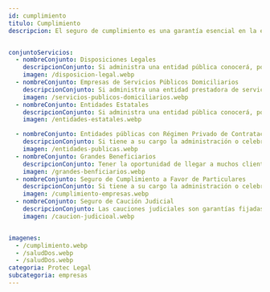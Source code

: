 ```yaml
---
id: cumplimiento
titulo: Cumplimiento
descripcion: El seguro de cumplimiento es una garantía esencial en la ejecución de contratos tanto públicos como privados. Ofrecemos una amplia gama de pólizas que cubren el riesgo de incumplimiento por parte de contratistas, proveedores o socios comerciales, protegiendo a las partes involucradas contra posibles pérdidas económicas. Nuestras coberturas incluyen contratos de obra, suministro, prestación de servicios y concesiones, garantizando que las obligaciones pactadas se cumplan en tiempo y forma. Este servicio brinda tranquilidad a las empresas al reducir el riesgo financiero y permitir relaciones comerciales más seguras y transparentes. Además, contamos con soluciones ajustadas a las exigencias legales del mercado local y nacional.


conjuntoServicios:
  - nombreConjunto: Disposiciones Legales
    descripcionConjunto: Si administra una entidad pública conocerá, por experiencia, la importancia de contar con proveedores para llevar a cabo sus proyectos. Asegure los acuerdos entre ambas partes y evite inconformidades durante la ejecución del contrato. Con nuestro Seguro de Cumplimiento a Favor de Entidades Estatales respaldará su gestión administrativa y sentirá tranquilidad a la hora de firmar contratos, ofertas mercantiles, órdenes de compra u otros documentos con los que el patrimonio de su organización está en juego.
    imagen: /disposicion-legal.webp
  - nombreConjunto: Empresas de Servicios Públicos Domiciliarios
    descripcionConjunto: Si administra una entidad prestadora de servicios públicos domiciliarios, nunca está exento de afrontar incumplimientos por parte de sus contratistas. Es importante que respalde los acuerdos que establezca con ellos por medio de contratos, órdenes de compra, ofertas mercantiles, etc. Nuestro Seguro de Cumplimiento a Favor de Empresas de Servicios Públicos Domiciliarios le brinda esta posibilidad. No solo podrá estar tranquilo en la elección de sus proveedores sino que contará con el mejor apoyo, el de Seguros Protec Seguros, para que sus proyectos avancen tal como espera. Celebre contratos con la seguridad de que alcanzará sus objetivos. ¡Permítanos asesorarlo!​​
    imagen: /servicios-publicos-domiciliarios.webp
  - nombreConjunto: Entidades Estatales
    descripcionConjunto: Si administra una entidad pública conocerá, por experiencia, la importancia de contar con proveedores para llevar a cabo sus proyectos. Asegure los acuerdos entre ambas partes y evite inconformidades durante la ejecución del contrato. Con nuestro Seguro de Cumplimiento a Favor de Entidades Estatales respaldará su gestión administrativa y sentirá tranquilidad a la hora de firmar contratos, ofertas mercantiles, órdenes de compra u otros documentos con los que el patrimonio de su organización está en juego.Garantice las obligaciones acordadas con sus contratistas. ¡Permítanos asesorarlo y tome decisiones acertadas! ​​
    imagen: /entidades-estatales.webp

  - nombreConjunto: Entidades públicas con Régimen Privado de Contratación
    descripcionConjunto: Si tiene a su cargo la administración o celebración de contratos como entidad pública con régimen privado de contratación, no está exento de afrontar incumplimientos por parte de sus contratistas. Por ello, es importante que respalde con un seguro los acuerdos que establezca mediante contratos. Ser cuidadoso al elegir un proveedor o contratista es fundamental para que su proyecto avance como espera, así como también es importante tener el mejor apoyo para que pueda alcanzar sus objetivos con tranquilidad y confianza.​
    imagen: /entidades-publicas.webp
  - nombreConjunto: Grandes Beneficiarios
    descripcionConjunto: Tener la oportunidad de llegar a muchos clientes es algo positivo, pero si su actividad requiere contar con el apoyo de proveedores, es importante que asegure la correcta realización de los proyectos. Por ejemplo. respaldar el mal uso que el contratista haga del pago que usted le adelante para comenzar. Imagine, por otro lado, que el tiempo invertido en preocuparse por la entrega puntual de un proveedor podría utilizarlo para generar estrategias que apalanquen el crecimiento de su negocio. Con el Seguro de Cumplimiento para Grandes Beneficiarios, Seguros Protec Seguros apoya sus alianzas con contratistas y lo ayuda a gestionar adecuadamente la productividad de su compañía.
    imagen: /grandes-benficiarios.webp
  - nombreConjunto: Seguro de Cumplimiento a Favor de Particulares
    descripcionConjunto: Si tiene a su cargo la administración o celebración de contratos como persona jurídica o natural, nunca se está exento de afrontar incumplimientos por parte de sus contratistas. Por ello, es importante que respalde con un seguro los acuerdos que establezca a través de contratos, órdenes de compra, ofertas mercantiles, entre otros documentos. Invertir en un negocio, incluso en una pequeña empresa, es un esfuerzo que debe ser garantizado. Ser cuidadoso al elegir un proveedor es fundamental para que su proyecto avance como espera, así como también es importante tener el mejor respaldo que le permita alcanzar sus objetivos con tranquilidad y éxito. ​
    imagen: /cumplimiento-empresas.webp
  - nombreConjunto: Seguro de Caución Judicial
    descripcionConjunto: ​Las cauciones judiciales son garantías fijadas en diferentes leyes que pretenden servir al cumplimiento de obligaciones que surgen a cargo de una de las partes vinculadas en un proceso judicial o administrativo y, en este sentido, su origen y fundamento será siempre una norma. Así pues, el objeto de la caución y el valor asegurado de la misma está determinado normalmente en la ley o, en su defecto, por la autoridad judicial o administrativa responsable del proceso.
    imagen: /caucion-judicioal.webp


imagenes:
  - /cumplimiento.webp
  - /saludDos.webp
  - /saludDos.webp
categoria: Protec Legal
subcategoria: empresas
---
```

